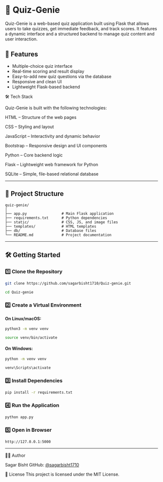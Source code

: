 # 🧠 Quiz-Genie

Quiz-Genie is a web-based quiz application built using Flask that allows users to take quizzes, get immediate feedback, and track scores. It features a dynamic interface and a structured backend to manage quiz content and user interaction.

## 🚀 Features

* Multiple-choice quiz interface
* Real-time scoring and result display
* Easy-to-add new quiz questions via the database
* Responsive and clean UI
* Lightweight Flask-based backend

🛠️ Tech Stack


Quiz-Genie is built with the following technologies:

HTML – Structure of the web pages

CSS – Styling and layout

JavaScript – Interactivity and dynamic behavior

Bootstrap – Responsive design and UI components

Python – Core backend logic

Flask – Lightweight web framework for Python

SQLite – Simple, file-based relational database

---

## 📁 Project Structure

```
quiz-genie/
│
├── app.py                # Main Flask application
├── requirements.txt      # Python dependencies
├── static/               # CSS, JS, and image files
├── templates/            # HTML templates
├── db/                   # Database files
└── README.md             # Project documentation
```

---

## 🛠️ Getting Started

### 1️⃣ Clone the Repository

```bash
git clone https://github.com/sagarbisht1710/Quiz-genie.git
```

```bash
cd Quiz-genie
```

### 2️⃣ Create a Virtual Environment

#### On Linux/macOS:

```bash
python3 -m venv venv
```

```bash
source venv/bin/activate
```

#### On Windows:

```bash
python -m venv venv
```

```bash
venv\Scripts\activate
```

### 3️⃣ Install Dependencies

```bash
pip install -r requirements.txt
```

### 4️⃣ Run the Application

```bash
python app.py
```

### 5️⃣ Open in Browser

```text
http://127.0.0.1:5000
```

---

🧑‍💻 Author

Sagar Bisht
GitHub: [@sagarbisht1710](https://github.com/sagarbisht1710)

📝 License
This project is licensed under the MIT License.
